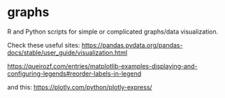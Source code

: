 # graphs
R and Python scripts for simple or complicated graphs/data visualization.

Check these useful sites: https://pandas.pydata.org/pandas-docs/stable/user_guide/visualization.html

https://queirozf.com/entries/matplotlib-examples-displaying-and-configuring-legends#reorder-labels-in-legend

and this: https://plotly.com/python/plotly-express/
